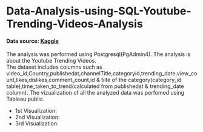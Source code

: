 # Data-Analysis-using-SQL-Youtube-Trending-Videos-Analysis

#### Data source: [Kaggle](https://www.kaggle.com/)

The analysis was performed using Postgresql(PgAdmin4).
The analysis is about the Youtube Trending Videos.  
The dataset includes columns such as video_id,Country,publishedat,channelTitle,categoryid,trending_date,view_count,likes,dislikes,comment_count,id & tilte of the category(category_id table),time_taken_to_trend(calculated from publishedat & trending_date column).
The vizualization of all the analyzed data was perfomed using Tableau public.

* 1st Visualization:
* 2nd Visualization: 
* 3rd Visualization: 

